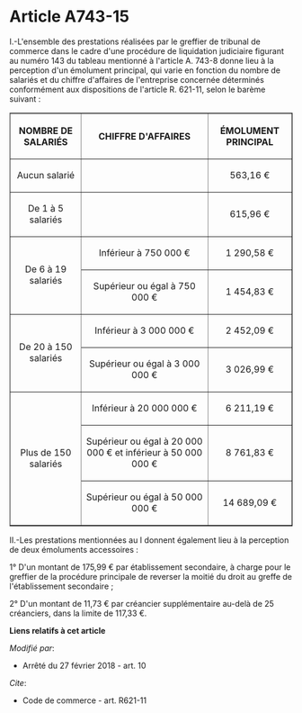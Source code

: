 # Article A743-15

I.-L'ensemble des prestations réalisées par le greffier de tribunal de commerce dans le cadre d'une procédure de liquidation
judiciaire figurant au numéro 143 du tableau mentionné à l'article A. 743-8 donne lieu à la perception d'un émolument
principal, qui varie en fonction du nombre de salariés et du chiffre d'affaires de l'entreprise concernée déterminés
conformément aux dispositions de l'article R. 621-11, selon le barème suivant :

<table border="1">
  <tbody>
    <tr>
      <th>

NOMBRE DE SALARIÉS</th>
      <th>

CHIFFRE D'AFFAIRES</th>
      <th>

ÉMOLUMENT PRINCIPAL</th>
    </tr>
    <tr>
      <td align="center">

Aucun salarié</td>
      <td align="left">
      </td><td align="center">

563,16 €</td>
    </tr>
    <tr>
      <td align="center">

De 1 à 5 salariés</td>
      <td align="left">
      </td><td align="center">

615,96 €</td>
    </tr>
    <tr>
      <td rowspan="2" align="center">

De 6 à 19 salariés</td>
      <td align="center">

Inférieur à 750 000 €</td>
      <td align="center">

1 290,58 €</td>
    </tr>
    <tr>
      <td align="center">

Supérieur ou égal à 750 000 €</td>
      <td align="center">

1 454,83 €</td>
    </tr>
    <tr>
      <td align="center" rowspan="2">

De 20 à 150 salariés</td>
      <td align="center">

Inférieur à 3 000 000 €</td>
      <td align="center">

2 452,09 €</td>
    </tr>
    <tr>
      <td align="center">

Supérieur ou égal à 3 000 000 €</td>
      <td align="center">

3 026,99 €</td>
    </tr>
    <tr>
      <td align="center" rowspan="3">

Plus de 150 salariés</td>
      <td align="center">

Inférieur à 20 000 000 €</td>
      <td align="center">

6 211,19 €</td>
    </tr>
    <tr>
      <td align="center">

Supérieur ou égal à 20 000 000 € et inférieur à 50 000 000 €</td>
      <td align="center">

8 761,83 €</td>
    </tr>
    <tr>
      <td align="center">

Supérieur ou égal à 50 000 000 €</td>
      <td align="center">

14 689,09 €</td>
    </tr>
  </tbody>
</table>

II.-Les prestations mentionnées au I donnent également lieu à la perception de deux émoluments accessoires :

1° D'un montant de 175,99 € par établissement secondaire, à charge pour le greffier de la procédure principale de reverser la
moitié du droit au greffe de l'établissement secondaire ;

2° D'un montant de 11,73 € par créancier supplémentaire au-delà de 25 créanciers, dans la limite de 117,33 €.

**Liens relatifs à cet article**

_Modifié par_:

  - Arrêté du 27 février 2018 - art. 10

_Cite_:

  - Code de commerce - art. R621-11

